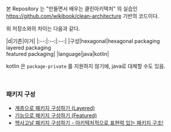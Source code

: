 본 Repository 는 "만들면서 배우는 클린아키텍처" 의 실습인 https://github.com/wikibook/clean-architecture 기반의 코드이다.

위 저장소와의 차이는 다음과 같다.

|d|기존|이거| |:--:|:--:|:--:| |구성|hexagonal|hexagonal packaging <br> layered packaging <br> featured packaging| |language|java|kotlin|

kotlin 은 `package-private` 를 지원하지 않기에, java로 대체할 수도 있음.

<br>

### 패키지 구성
- [계층으로 패키지 구성하기 (Layered)](./layeredPackaging)
- [기능으로 패키지 구성하기 (Featured)](./featuredPackaging)
- [헥사고날 패키지 구성하기 - 아키텍처적으로 표현력 있는 패키지 구조!](./featuredPackaging)

